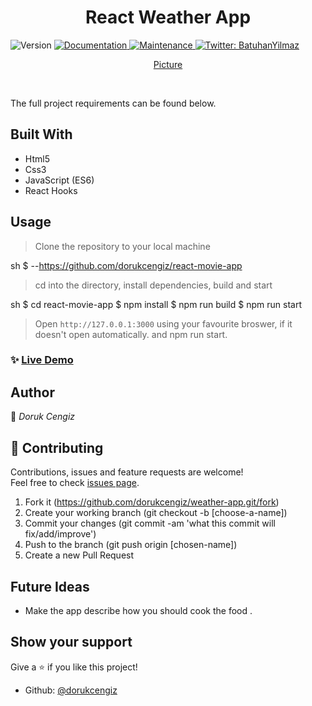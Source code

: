 <h1 align="center">React Weather App</h1>
<p>
  <img alt="Version" src="https://img.shields.io/badge/version-1.0.0-blue.svg?cacheSeconds=2592000" />
  <a href="https://github.com/dorukcengiz/weather-app#readme" target="_blank">
    <img alt="Documentation" src="https://img.shields.io/badge/documentation-yes-brightgreen.svg" />
  </a>
  <a href="https://github.com/dorukcengiz/weather-app/commit-activity" target="_blank">
    <img alt="Maintenance" src="https://img.shields.io/badge/Maintained%3F-yes-green.svg" />
  </a>
  <a href="https://twitter.com/batuhan38008916" target="_blank">
    <img alt="Twitter: BatuhanYilmaz" src="https://img.shields.io/twitter/follow/batuhan38008916.svg?style=social" />
  </a>
</p>
<p align="center">
  <a href="https://github.com/dorukcengiz/weather-app" target="_blank">
    Picture
  </a>
</p>

<br>

The full project requirements can be found below.

## Built With

- Html5
- Css3
- JavaScript (ES6)
- React Hooks


## Usage

> Clone the repository to your local machine

sh
$ --https://github.com/dorukcengiz/react-movie-app

> cd into the directory, install dependencies, build and start

sh
$ cd react-movie-app
$ npm install
$ npm run build
$ npm run start


> Open `http://127.0.0.1:3000` using your favourite broswer, if it doesn't open automatically.
and npm run start.

### ✨ [Live Demo](https://fervent-hamilton-ed0b9c.netlify.app/)


## Author

👤 *Doruk Cengiz*

## 🤝 Contributing

Contributions, issues and feature requests are welcome!<br />Feel free to check [issues page](https://github.com/dorukcengiz/react-movie-app/issues).

1. Fork it (https://github.com/dorukcengiz/weather-app.git/fork)
2. Create your working branch (git checkout -b [choose-a-name])
3. Commit your changes (git commit -am 'what this commit will fix/add/improve')
4. Push to the branch (git push origin [chosen-name])
5. Create a new Pull Request

## Future Ideas

- Make the app describe how you should cook the food .

## Show your support

Give a ⭐ if you like this project!


- Github: [@dorukcengiz](https://github.com/dorukcengiz)

